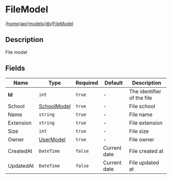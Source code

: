 # FileModel

/[home](/README.md)/[api](/docs/api/README.md)/[models](/docs/api/README.md#models)/[db](/docs/api/README.md#database-models)/[FileModel](/docs/api/models/db/File.md)

## Description

File model

## Fields

| Name | Type | Required | Default | Description |
| ---- | ---- | -------- | ------- | ----------- |
| __Id__ | `int` | `true` | - | The identifier of the file |
| School | [SchoolModel](School.md) | `true` | - | File school |
| Name | `string` | `true` | - | File name |
| Extension | `string` | `true` | - | File extension |
| Size | `int` | `true` | - | File size |
| Owner | [UserModel](User.md) | `true` | - | File owner |
| CreatedAt | `DateTime` | `false` | Current date | File created at |
| UpdatedAt | `DateTime` | `false` | Current date | File updated at |
